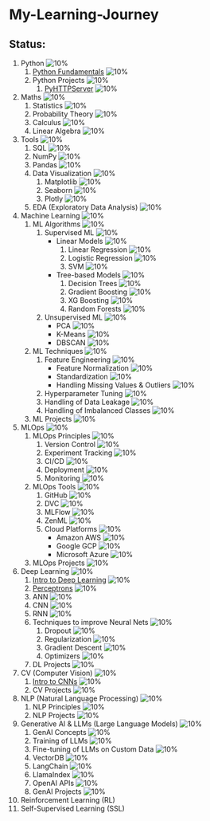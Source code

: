 # My-Learning-Journey


## Status:

1. Python                       ![10%](https://progress-bar.dev/10)
    1. [Python Fundamentals](/Python/Python_01_Fundamentals.ipynb)              ![10%](https://progress-bar.dev/10)
    2. Python Projects          ![10%](https://progress-bar.dev/10)
        1. [PyHTTPServer](https://github.com/ancilcleetus/Personal-Projects/tree/main/PyHTTPServer)         ![10%](https://progress-bar.dev/10)
2. Maths                        ![10%](https://progress-bar.dev/10)
    1. Statistics               ![10%](https://progress-bar.dev/10)
    2. Probability Theory       ![10%](https://progress-bar.dev/10)
    3. Calculus                 ![10%](https://progress-bar.dev/10)
    4. Linear Algebra           ![10%](https://progress-bar.dev/10)
3. Tools                        ![10%](https://progress-bar.dev/10)
    1. SQL                      ![10%](https://progress-bar.dev/10)
    2. NumPy                    ![10%](https://progress-bar.dev/10)
    3. Pandas                   ![10%](https://progress-bar.dev/10)
    4. Data Visualization       ![10%](https://progress-bar.dev/10)
        1. Matplotlib           ![10%](https://progress-bar.dev/10)
        2. Seaborn              ![10%](https://progress-bar.dev/10)
        3. Plotly               ![10%](https://progress-bar.dev/10)
    5. EDA (Exploratory Data Analysis)  ![10%](https://progress-bar.dev/10)
4. Machine Learning             ![10%](https://progress-bar.dev/10)
    1. ML Algorithms            ![10%](https://progress-bar.dev/10)
        1. Supervised ML        ![10%](https://progress-bar.dev/10)
            - Linear Models        ![10%](https://progress-bar.dev/10)
                1. Linear Regression     ![10%](https://progress-bar.dev/10)
                2. Logistic Regression   ![10%](https://progress-bar.dev/10)
                3. SVM                   ![10%](https://progress-bar.dev/10)
            - Tree-based Models    ![10%](https://progress-bar.dev/10)
                1. Decision Trees        ![10%](https://progress-bar.dev/10)
                2. Gradient Boosting     ![10%](https://progress-bar.dev/10)
                3. XG Boosting           ![10%](https://progress-bar.dev/10)
                4. Random Forests        ![10%](https://progress-bar.dev/10)
        2. Unsupervised ML      ![10%](https://progress-bar.dev/10)
            - PCA              ![10%](https://progress-bar.dev/10)
            - K-Means          ![10%](https://progress-bar.dev/10)
            - DBSCAN           ![10%](https://progress-bar.dev/10)
    2. ML Techniques            ![10%](https://progress-bar.dev/10)
        1. Feature Engineering              ![10%](https://progress-bar.dev/10)
            - Feature Normalization        ![10%](https://progress-bar.dev/10)
            - Standardization              ![10%](https://progress-bar.dev/10)
            - Handling Missing Values & Outliers   ![10%](https://progress-bar.dev/10)
        2. Hyperparameter Tuning            ![10%](https://progress-bar.dev/10)
        3. Handling of Data Leakage         ![10%](https://progress-bar.dev/10)
        4. Handling of Imbalanced Classes   ![10%](https://progress-bar.dev/10)
    3. ML Projects              ![10%](https://progress-bar.dev/10)
5. MLOps                        ![10%](https://progress-bar.dev/10)
    1. MLOps Principles         ![10%](https://progress-bar.dev/10)
        1. Version Control      ![10%](https://progress-bar.dev/10)
        2. Experiment Tracking  ![10%](https://progress-bar.dev/10)
        3. CI/CD                ![10%](https://progress-bar.dev/10)
        4. Deployment           ![10%](https://progress-bar.dev/10)
        5. Monitoring           ![10%](https://progress-bar.dev/10)
    2. MLOps Tools              ![10%](https://progress-bar.dev/10)
        1. GitHub               ![10%](https://progress-bar.dev/10)
        2. DVC                  ![10%](https://progress-bar.dev/10)
        3. MLFlow               ![10%](https://progress-bar.dev/10)
        4. ZenML                ![10%](https://progress-bar.dev/10)
        5. Cloud Platforms      ![10%](https://progress-bar.dev/10)
            - Amazon AWS       ![10%](https://progress-bar.dev/10)
            - Google GCP       ![10%](https://progress-bar.dev/10)
            - Microsoft Azure  ![10%](https://progress-bar.dev/10)
    3. MLOps Projects           ![10%](https://progress-bar.dev/10)
6. Deep Learning                ![10%](https://progress-bar.dev/10)
    1. [Intro to Deep Learning](/Deep-Learning/DL_01_Intro.ipynb)               ![10%](https://progress-bar.dev/10)
    2. [Perceptrons](/Deep-Learning/DL_02_Perceptrons.ipynb)                    ![10%](https://progress-bar.dev/10)
    1. ANN                      ![10%](https://progress-bar.dev/10)
    2. CNN                      ![10%](https://progress-bar.dev/10)
    3. RNN                      ![10%](https://progress-bar.dev/10)
    4. Techniques to improve Neural Nets    ![10%](https://progress-bar.dev/10)
        1. Dropout              ![10%](https://progress-bar.dev/10)
        2. Regularization       ![10%](https://progress-bar.dev/10)
        3. Gradient Descent     ![10%](https://progress-bar.dev/10)
        4. Optimizers           ![10%](https://progress-bar.dev/10)
    5. DL Projects              ![10%](https://progress-bar.dev/10)
7. CV (Computer Vision)         ![10%](https://progress-bar.dev/10)
    1. [Intro to CNNs](/Computer-Vision/CV_01_Intro_to_CNNs.ipynb)              ![10%](https://progress-bar.dev/10)
    2. CV Projects              ![10%](https://progress-bar.dev/10)
8. NLP (Natural Language Processing)    ![10%](https://progress-bar.dev/10)
    1. NLP Principles       ![10%](https://progress-bar.dev/10)
    2. NLP Projects         ![10%](https://progress-bar.dev/10)
9. Generative AI & LLMs (Large Language Models)     ![10%](https://progress-bar.dev/10)
    1. GenAI Concepts       ![10%](https://progress-bar.dev/10)
    2. Training of LLMs     ![10%](https://progress-bar.dev/10)
    3. Fine-tuning of LLMs on Custom Data   ![10%](https://progress-bar.dev/10)
    4. VectorDB             ![10%](https://progress-bar.dev/10)
    5. LangChain            ![10%](https://progress-bar.dev/10)
    6. LlamaIndex           ![10%](https://progress-bar.dev/10)
    7. OpenAI APIs          ![10%](https://progress-bar.dev/10)
    8. GenAI Projects       ![10%](https://progress-bar.dev/10)
10. Reinforcement Learning (RL)
11. Self-Supervised Learning (SSL)
